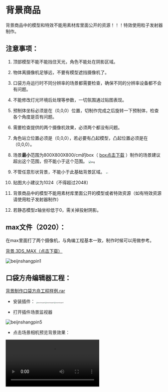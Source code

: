 # 背景商品

背景商品中的模型和特效不能用素材库里面公开的资源！！！特效使用粒子发射器制作。

## 注意事项：

1. 顶部模型不能不能挡住天光，角色不能处在阴影区域。
2. 物体离摄像机足够远，不要有模型遮挡摄像机了。
3. 口袋方舟运行时不同分辨率的场景都需要检查，确保不同的分辨率设备都不会有问题。
4. 不能修改灯光环境后处理等参数，一切氛围通过贴图表现。
5. 预制体坐标必须是在（0,0,0）位置，切制作完成之后旋转一下预制体，检查各个角度是否有问题。
6. 需要检查提供的两个摄像机效果，必须两个都没有问题。
7. 角色站立位置必须是（0,0,0），若必要有凸起模型，凸起位置必须是在（0,0,0）。
8. 场景**最小**范围为800X800X800/cm的box（ [box点击下载](https://arkimg.ark.online/background-box.rar) ）制作的场景建议超出这个范围，但不能小于这个范围。
   <img src="https://arkimg.ark.online/1735545213066-1.png" alt="img" style="zoom:50%;" />
9. 不管任意形状背景，不能小于此基础背景区域。
   <img src="https://arkimg.ark.online/1-1737443937832-3.jpg" alt="1" style="zoom:29%;" />

10. 贴图大小建议为1024（不得超过2048）
11. 背景商品中的模型不能用素材库里面公开的模型或者特效资源（如有特效资源请使用粒子发射器制作）
12. 若静态模型z轴坐标低于0，需关掉投射阴影。

## max文件（2020）：

在max里面打了两个摄像机，与角编工程基本一致，制作时候可以用做参考。

 [背景.3DS_MAX（点击下载）](https://arkimg.ark.online/Beijing.rar) 

![beijnshangpin1](https://arkimg.ark.online/beijnshangpin1.png)

## 口袋方舟编辑器工程：

 [背景制作口袋方舟工程样例.rar](https://arkimg.ark.online/%E8%83%8C%E6%99%AF%E5%88%B6%E4%BD%9C%E5%B7%A5%E7%A8%8B%E6%A0%B7%E4%BE%8B.rar) 

- 安装插件：
  <img src="https://arkimg.ark.online/beijnshangpin2.PNG" alt="beijnshangpin2" style="zoom:25%;" /><img src="https://arkimg.ark.online/beijnshangpin3.PNG" alt="beijnshangpin3" style="zoom:25%;" /><img src="https://arkimg.ark.online/beijnshangpin4.PNG" alt="beijnshangpin4" style="zoom:25%;" />

- 打开插件场景监视器

![beijnshangpin5](https://arkimg.ark.online/beijnshangpin5.PNG)

- 点击场景相机预览背景效果：

<video controls src="https://arkimg.ark.online/20250113135757_rec_.mp4" />

- 摄像机对应效果：

需要检查主视口和拍照两个效果都没有问题。

![beijnshangpin6](https://arkimg.ark.online/beijnshangpin6.png)

![beijnshangpin8](https://arkimg.ark.online/beijnshangpin8.png)

- 调整一下分辨率检查各个设备的效果，确保每个分辨率无穿帮。

![bb5413ac-c9e7-486c-92e8-aee6eae06c18](https://arkimg.ark.online/bb5413ac-c9e7-486c-92e8-aee6eae06c18.png)

- 自己也可以本地拖一个角色编辑看一下效果

![49fc8dc9-b367-4595-9532-3d0aaec3c59a](https://arkimg.ark.online/49fc8dc9-b367-4595-9532-3d0aaec3c59a.png)

## 资源制作与上传：

模型可以替换，用圆柱体，正方体均可，或者用模型挡住四周无穿帮即可。资源制作大小在提供的范围内可适当放大范围，但不能缩小。![image-20250108175318499](https://arkimg.ark.online/image-20250108175318499.png)

本地制作好之后上传到编辑器可查看[静态模型上传](./../1-StaticModel)

## 背景预制体上传：

将一个空锚点拖入场景，确保锚点坐标在（0,0,0）。修改预制体名字，将所有场景物件拖入空锚点中。右键生成预制体，然后上传预制体。

![beijnshangpin9](https://arkimg.ark.online/beijnshangpin9.png)

- 上传之后在官网查看资源审核情况，通过之后提过Assetld即可。

  ![5cbcc59a-74b9-4aa0-be3d-1949903b45b6](https://arkimg.ark.online/5cbcc59a-74b9-4aa0-be3d-1949903b45b6.png)

## icon制作：

同样用到上面timeline里面的场景监视器，截一张图制作256*256的正方形，格式要求png，通过上传ui。

ui上传教程：[UI导入上传](./../2-UI)
<img src="https://arkimg.ark.online/ffb659a1-5f98-44cc-8a62-d751ec140cf7.png" style="zoom:33%;" /><img src="https://arkimg.ark.online/001-1735630094907-23.png" alt="001" style="zoom:50%;" /><img src="https://arkimg.ark.online/002-1735630104443-25.png" alt="002" style="zoom:50%;" /><img src="https://arkimg.ark.online/003.png" alt="003" style="zoom:50%;" />

上传完成之后一样去官网查看Assetld

## 最终提交：

- 场景预制体Assetld
- 场景icon Assetld